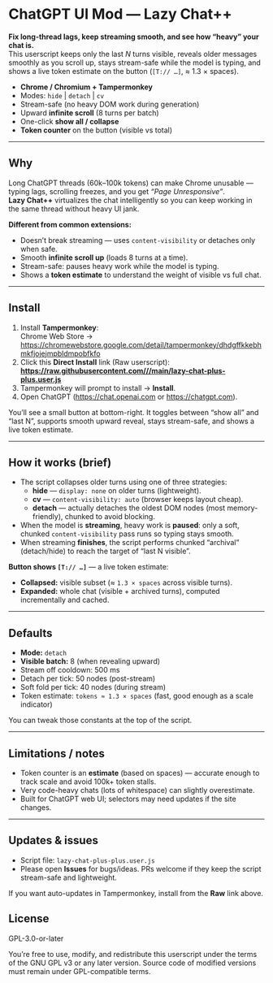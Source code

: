 # ChatGPT UI Mod — Lazy Chat++

**Fix long-thread lags, keep streaming smooth, and see how “heavy” your chat is.**  
This userscript keeps only the last _N_ turns visible, reveals older messages smoothly as you scroll up, stays stream-safe while the model is typing, and shows a live token estimate on the button (`[T:// …]`, ≈ 1.3 × spaces).

- **Chrome / Chromium + Tampermonkey**
- Modes: `hide` | `detach` | `cv`
- Stream-safe (no heavy DOM work during generation)
- Upward **infinite scroll** (8 turns per batch)
- One-click **show all / collapse**
- **Token counter** on the button (visible vs total)

---

## Why

Long ChatGPT threads (60k–100k tokens) can make Chrome unusable — typing lags, scrolling freezes, and you get _“Page Unresponsive”_.  
**Lazy Chat++** virtualizes the chat intelligently so you can keep working in the same thread without heavy UI jank.

**Different from common extensions:**
- Doesn’t break streaming — uses `content-visibility` or detaches only when safe.
- Smooth **infinite scroll up** (loads 8 turns at a time).
- Stream-safe: pauses heavy work while the model is typing.
- Shows a **token estimate** to understand the weight of visible vs full chat.

---

## Install

1. Install **Tampermonkey**:  
   Chrome Web Store → <https://chromewebstore.google.com/detail/tampermonkey/dhdgffkkebhmkfjojejmpbldmpobfkfo>
2. Click this **Direct Install** link (Raw userscript):  
   **[https://raw.githubusercontent.com/<your-username>/<repo-name>/main/lazy-chat-plus-plus.user.js](https://raw.githubusercontent.com/AlexSHamilton/chatgpt-lazy-chat-plusplus/main/lazy-chat-plus-plus.user.js)**
3. Tampermonkey will prompt to install → **Install**.
4. Open ChatGPT (<https://chat.openai.com> or <https://chatgpt.com>).

You’ll see a small button at bottom-right. It toggles between “show all” and “last N”, supports smooth upward reveal, stays stream-safe, and shows a live token estimate.

---

## How it works (brief)

- The script collapses older turns using one of three strategies:
  - **hide** — `display: none` on older turns (lightweight).
  - **cv** — `content-visibility: auto` (browser keeps layout cheap).
  - **detach** — actually detaches the oldest DOM nodes (most memory-friendly), chunked to avoid blocking.
- When the model is **streaming**, heavy work is **paused**: only a soft, chunked `content-visibility` pass runs so typing stays smooth.
- When streaming **finishes**, the script performs chunked “archival” (detach/hide) to reach the target of “last N visible”.

**Button shows `[T:// …]`** — a live token estimate:
- **Collapsed:** visible subset (≈ `1.3 × spaces` across visible turns).
- **Expanded:** whole chat (visible + archived turns), computed incrementally and cached.

---

## Defaults

- **Mode:** `detach`  
- **Visible batch:** 8 (when revealing upward)  
- Stream off cooldown: 500 ms  
- Detach per tick: 50 nodes (post-stream)  
- Soft fold per tick: 40 nodes (during stream)  
- Token estimate: `tokens ≈ 1.3 × spaces` (fast, good enough as a scale indicator)

You can tweak those constants at the top of the script.

---

## Limitations / notes

- Token counter is an **estimate** (based on spaces) — accurate enough to track scale and avoid 100k+ token stalls.
- Very code-heavy chats (lots of whitespace) can slightly overestimate.
- Built for ChatGPT web UI; selectors may need updates if the site changes.

---

## Updates & issues

- Script file: `lazy-chat-plus-plus.user.js`  
- Please open **Issues** for bugs/ideas. PRs welcome if they keep the script stream-safe and lightweight.

If you want auto-updates in Tampermonkey, install from the **Raw** link above.  

## License
GPL-3.0-or-later

You’re free to use, modify, and redistribute this userscript under the terms of the GNU GPL v3 or any later version. Source code of modified versions must remain under GPL-compatible terms.

